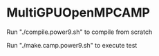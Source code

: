 # MultiGPUOpenMPCAMP

Run "./compile.power9.sh" to compile from scratch

Run "./make.camp.power9.sh" to execute test